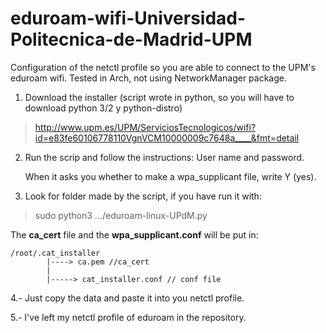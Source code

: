 # eduroam-wifi-Universidad-Politecnica-de-Madrid-UPM
Configuration of the netctl profile so you are able to connect to the UPM's eduroam wifi.
Tested in Arch, not using NetworkManager package.
1. Download the installer (script wrote in python, so you will have to download python 3/2 y python-distro)

 >http://www.upm.es/UPM/ServiciosTecnologicos/wifi?id=e83fe60106778110VgnVCM10000009c7648a____&fmt=detail
 
2. Run the scrip and follow the instructions:
    User name and password.
    
    When it asks you whether to make a wpa_supplicant file, write Y (yes).

3. Look for folder made by the script, if you have run it with:
  >sudo python3 .../eduroam-linux-UPdM.py

  The __ca_cert__ file and the __wpa_supplicant.conf__ will be put in: 
```  
/root/.cat_installer
        |----> ca.pem //ca_cert
        |
        |-----> cat_installer.conf // conf file
```
4.- Just copy the data and paste it into you netctl profile.

5.- I've left my netctl profile of eduroam in the repository.